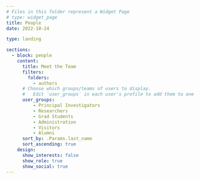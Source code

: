 ```yaml
---
# Files in this folder represent a Widget Page
# type: widget_page
title: People
date: 2022-10-24

type: landing

sections:
  - block: people
    content:
      title: Meet the Team
      filters:
        folders:
          - authors
      # Choose which groups/teams of users to display.
      #   Edit `user_groups` in each user's profile to add them to one or more of these groups.
      user_groups:
          - Principal Investigators
          - Researchers
          - Grad Students
          - Administration
          - Visitors
          - Alumni
      sort_by: .Params.last_name
      sort_ascending: true
    design:
      show_interests: false
      show_role: true
      show_social: true
---
```

